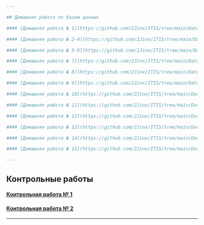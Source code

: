 ```yaml
---

## Домашняя работа по базам данных

#### [Домашняя работа № 1](https://github.com/2Jinx/ITIS/tree/main/Database/homework_1 "Домашняя работа № 1")

#### [Домашняя работа № 2-4](https://github.com/2Jinx/ITIS/tree/main/Database/homework_2 "Домашняя работа № 2-4")

#### [Домашняя работа № 5-6](https://github.com/2Jinx/ITIS/tree/main/Database/homework_5 "Домашняя работа № 5-6")

#### [Домашняя работа № 7](https://github.com/2Jinx/ITIS/tree/main/Database/homework_6 "Домашняя работа № 7")

#### [Домашняя работа № 8](https://github.com/2Jinx/ITIS/tree/main/Database/homework_8 "Домашняя работа № 8")

#### [Домашняя работа № 9](https://github.com/2Jinx/ITIS/tree/main/Database/homework_9 "Домашняя работа № 9")

#### [Домашняя работа № 10](https://github.com/2Jinx/ITIS/tree/main/Database/homework_10 "Домашняя работа № 10")

#### [Домашняя работа № 11](https://github.com/2Jinx/ITIS/tree/main/Database/homework_11 "Домашняя работа № 11")

#### [Домашняя работа № 12](https://github.com/2Jinx/ITIS/tree/main/Database/homework_12 "Домашняя работа № 12")

#### [Домашняя работа № 13](https://github.com/2Jinx/ITIS/tree/main/Database/homework_13 "Домашняя работа № 13")

#### [Домашняя работа № 14](https://github.com/2Jinx/ITIS/tree/main/Database/homework_14 "Домашняя работа № 14")

#### [Домашняя работа № 15](https://github.com/2Jinx/ITIS/tree/main/Database/homework_15 "Домашняя работа № 15")

---
```


## Контрольные работы

#### [Контрольная работа № 1](https://github.com/2Jinx/ITIS/tree/main/Database/test_1 "Контрольная работа работа № 1")

#### [Контрольная работа № 2](https://github.com/2Jinx/ITIS/tree/main/Database/test_2 "Контрольная работа работа № 2")

---
